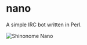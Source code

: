 # nano
A simple IRC bot written in Perl.

![Shinonome Nano](http://vignette2.wikia.nocookie.net/nichijou/images/7/76/Nano_01.jpg/revision/latest?cb=20111201151605)

